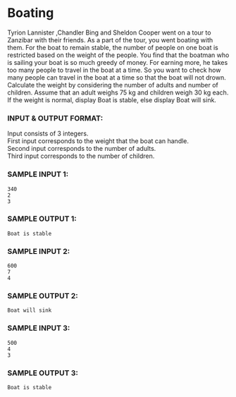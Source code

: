 # Boating

Tyrion Lannister ,Chandler Bing and Sheldon Cooper went on a tour to Zanzibar with their friends.
As a part of the tour, you went boating with them. For the boat to remain stable, the number of
people on one boat is restricted based on the weight of the people. You find that the boatman who
is sailing your boat is so much greedy of money. For earning more, he takes too many people to
travel in the boat at a time. So you want to check how many people can travel in the boat at a
time so that the boat will not drown. Calculate the weight by considering the number of adults
and number of children. Assume that an adult weighs 75 kg and children weigh 30 kg each.
If the weight is normal, display Boat is stable, else display Boat will sink.

### INPUT & OUTPUT FORMAT:

Input consists of 3 integers. <br>
First input corresponds to the weight that the boat can handle. <br>
Second input corresponds to the number of adults. <br>
Third input corresponds to the number of children.

### SAMPLE INPUT 1: 

```
340
2
3
```

### SAMPLE OUTPUT 1: 

```
Boat is stable
```

### SAMPLE INPUT 2: 

```
600
7
4
```

### SAMPLE OUTPUT 2: 

```
Boat will sink
```

### SAMPLE INPUT 3: 

```
500
4
3
```

### SAMPLE OUTPUT 3: 

```
Boat is stable
```
